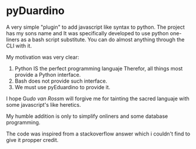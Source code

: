 # pyDuardino

A very simple "plugin" to add javascript like syntax to python. The project has my sons name and It was specifically developed to use python one-liners as a bash script substitute. You can do almost anything through the CLI with it.

My motivation was very clear:

1) Python IS the perfect programming languaje
Therefor, all things most provide a Python interface.
2) Bash does not provide such interface.
3) We must use pyEduardino to provide it.

I hope Gu*do van Ross*m will forgive me for tainting the sacred languaje with some javascript's like heretics.

My humble addition is only to simplify onliners and some database programming.

The code was inspired from a stackoverflow answer which i couldn't find to give it propper credit.

